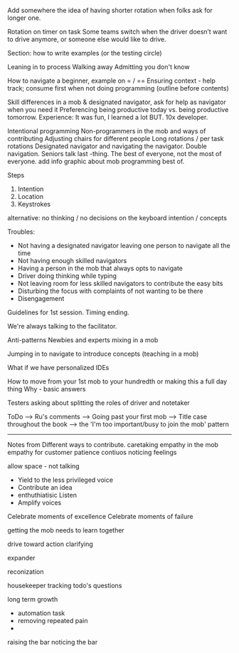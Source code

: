 Add somewhere the idea of having shorter rotation when folks ask for longer one.


Rotation
on timer
on task
Some teams switch when the driver doesn’t want to drive anymore, or someone else would like to drive.

Section: how to write examples (or the testing circle)

Leaning in to process
Walking away
Admitting you don't know

How to navigate a beginner, example on  = / ==
Ensuring context - help track; consume first when not doing programming (outline before contents)

Skill differences in a mob & designated navigator, ask for help as navigator when you need it
Preferencing being productive today vs. being productive tomorrow. Experience: It was fun, I learned a lot BUT. 10x developer.


Intentional programming
Non-programmers in the mob and ways of contributing
Adjusting chairs for different people
Long rotations / per task rotations
Designated navigator and navigating the navigator. Double navigation. Seniors talk last -thing.
The best of everyone, not the most of everyone. add info graphic about mob programming best of.

Steps
1. Intention
2. Location
3. Keystrokes

alternative: no thinking / no decisions on the keyboard
intention / concepts


Troubles:
  * Not having a designated navigator leaving one person to navigate all the time
  * Not having enough skilled navigators
  * Having a person in the mob that always opts to navigate
  * Driver doing thinking while typing
  * Not leaving room for less skilled navigators to contribute the easy bits
  * Disturbing the focus with complaints of not wanting to be there
  * Disengagement

Guidelines for 1st session. Timing ending.

We're always talking to the facilitator.

Anti-patterns
Newbies and experts mixing in a mob

Jumping in to navigate to introduce concepts (teaching in a mob)

What if we have personalized IDEs

How to move from your 1st mob to your hundredth or making this a full day thing
Why - basic answers

Testers asking about splitting the roles of driver and notetaker

ToDo
--> Ru's comments
--> Going past your first mob
--> Title case throughout the book
--> the 'I'm too important/busy to join the mob' pattern



---
Notes from Different ways to contribute.
caretaking
empathy in the mob
empathy for customer
patience
contiuos
noticing feelings

allow space - not talking
- Yield to the less privileged voice
- Contribute an idea
- enthuthiatisic Listen
- Amplify voices

 Celebrate moments of excellence
  Celebrate moments of failure

getting the mob needs to learn together

drive toward action
clarifying

expander

reconization

housekeeper
tracking todo's
questions

long term growth
- automation task
- removing repeated pain
-

raising the bar
noticing the bar

